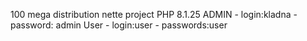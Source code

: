 100 mega distribution nette project
PHP 8.1.25 
ADMIN - login:kladna - password: admin
User - login:user - passwords:user

 

